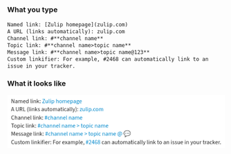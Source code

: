 ### What you type

```
Named link: [Zulip homepage](zulip.com)
A URL (links automatically): zulip.com
Channel link: #**channel name**
Topic link: #**channel name>topic name**
Message link: #**channel name>topic name@123**
Custom linkifier: For example, #2468 can automatically link to an issue in your tracker.
```

### What it looks like

![Markdown links](/static/images/help/markdown-links.png)
